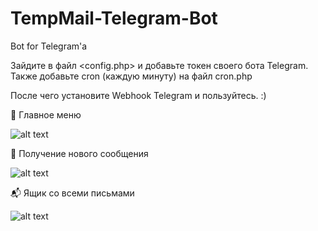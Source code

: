 # TempMail-Telegram-Bot
Bot for Telegram'a

Зайдите в файл <config.php> и добавьте токен своего бота Telegram.
Также добавьте cron (каждую минуту) на файл cron.php

После чего установите Webhook Telegram и пользуйтесь. :)

📨 Главное меню

![alt text](https://i.imgur.com/6BRYauK.jpg)

💬 Получение нового сообщения

![alt text](https://i.imgur.com/RJvvOQ5.jpg)

📬 Ящик со всеми письмами

![alt text](https://i.imgur.com/j9OE9I1.jpg)
